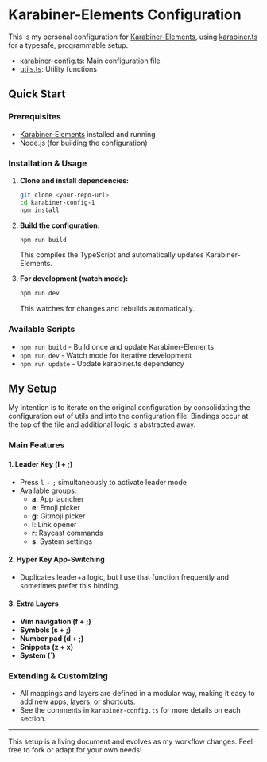 # Karabiner-Elements Configuration

This is my personal configuration for [Karabiner-Elements](https://github.com/pqrs-org/Karabiner-Elements), using [karabiner.ts](https://github.com/evan-liu/karabiner.ts) for a typesafe, programmable setup.

- [karabiner-config.ts](https://github.com/dr-baker/karabiner-config/blob/main/karabiner-config.ts): Main configuration file
- [utils.ts](https://github.com/dr-baker/karabiner-config/blob/main/utils.ts): Utility functions

## Quick Start

### Prerequisites
- [Karabiner-Elements](https://karabiner-elements.pqrs.org/) installed and running
- Node.js (for building the configuration)

### Installation & Usage

1. **Clone and install dependencies:**
   ```bash
   git clone <your-repo-url>
   cd karabiner-config-1
   npm install
   ```

2. **Build the configuration:**
   ```bash
   npm run build
   ```
   This compiles the TypeScript and automatically updates Karabiner-Elements.

3. **For development (watch mode):**
   ```bash
   npm run dev
   ```
   This watches for changes and rebuilds automatically.

### Available Scripts
- `npm run build` - Build once and update Karabiner-Elements
- `npm run dev` - Watch mode for iterative development
- `npm run update` - Update karabiner.ts dependency

## My Setup

My intention is to iterate on the original configuration by consolidating the configuration out of utils and into the configuration file. Bindings occur at the top of the file and additional logic is abstracted away. 

### Main Features

#### 1. Leader Key (l + ;)
- Press `l` + `;` simultaneously to activate leader mode
- Available groups:
  - **a**: App launcher
  - **e**: Emoji picker
  - **g**: Gitmoji picker
  - **l**: Link opener
  - **r**: Raycast commands
  - **s**: System settings

#### 2. Hyper Key App-Switching
- Duplicates leader+a logic, but I use that function frequently and sometimes prefer this binding.

#### 3. Extra Layers
- **Vim navigation (f + ;)**
- **Symbols (s + ;)**
- **Number pad (d + ;)**
- **Snippets (z + x)**
- **System (`)**

### Extending & Customizing
- All mappings and layers are defined in a modular way, making it easy to add new apps, layers, or shortcuts.
- See the comments in `karabiner-config.ts` for more details on each section.

---

This setup is a living document and evolves as my workflow changes. Feel free to fork or adapt for your own needs!

